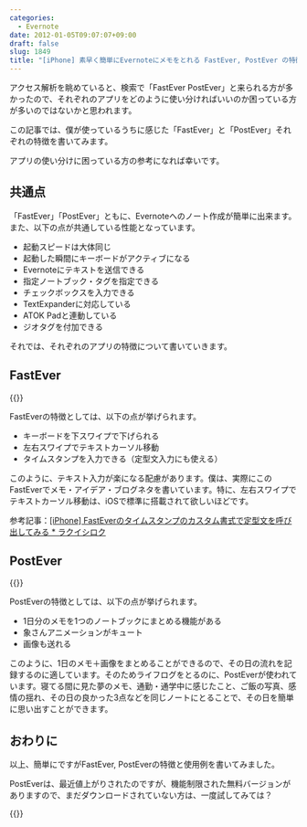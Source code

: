 ```yaml
---
categories:
  - Evernote
date: 2012-01-05T09:07:07+09:00
draft: false
slug: 1849
title: "[iPhone] 素早く簡単にEvernoteにメモをとれる FastEver, PostEver の特徴と使用例"
---
```


アクセス解析を眺めていると、検索で「FastEver PostEver」と来られる方が多かったので、それぞれのアプリをどのように使い分ければいいのか困っている方が多いのではないかと思われます。

この記事では、僕が使っているうちに感じた「FastEver」と「PostEver」それぞれの特徴を書いてみます。

アプリの使い分けに困っている方の参考になれば幸いです。

## 共通点

「FastEver」「PostEver」ともに、Evernoteへのノート作成が簡単に出来ます。また、以下の点が共通している性能となっています。

* 起動スピードは大体同じ
* 起動した瞬間にキーボードがアクティブになる
* Evernoteにテキストを送信できる
* 指定ノートブック・タグを指定できる
* チェックボックスを入力できる
* TextExpanderに対応している
* ATOK Padと連動している
* ジオタグを付加できる

それでは、それぞれのアプリの特徴について書いていきます。

## FastEver

{{<app id="364580273" title="FastEver 1.9.3（￥170）" src="http://a1.mzstatic.com/us/r1000/093/Purple/d5/30/30/mzl.talqanak.100x100-75.png">}}

FastEverの特徴としては、以下の点が挙げられます。

* キーボードを下スワイプで下げられる
* 左右スワイプでテキストカーソル移動
* タイムスタンプを入力できる（定型文入力にも使える）

このように、テキスト入力が楽になる配慮があります。僕は、実際にこのFastEverでメモ・アイデア・ブログネタを書いています。特に、左右スワイプでテキストカーソル移動は、iOSで標準に搭載されて欲しいほどです。

参考記事：[[iPhone] FastEverのタイムスタンプのカスタム書式で定型文を呼び出してみる * ラクイシロク](http://rakuishi.com/archives/1739/)

## PostEver

{{<app id="422023962" title="PostEver 2.3.0（￥600）" src="http://a1.mzstatic.com/us/r1000/094/Purple/f0/4e/18/mzm.vyucfpva.100x100-75.png">}}

PostEverの特徴としては、以下の点が挙げられます。

* 1日分のメモを1つのノートブックにまとめる機能がある
* 象さんアニメーションがキュート
* 画像も送れる

このように、1日のメモ＋画像をまとめることができるので、その日の流れを記録するのに適しています。そのためライフログをとるのに、PostEverが使われています。寝てる間に見た夢のメモ、通勤・通学中に感じたこと、ご飯の写真、感情の揺れ、その日の良かった3点などを同じノートにとることで、その日を簡単に思い出すことができます。

## おわりに

以上、簡単にですがFastEver, PostEverの特徴と使用例を書いてみました。

PostEverは、最近値上がりされたのですが、機能制限された無料バージョンがありますので、まだダウンロードされていない方は、一度試してみては？

{{<app id="475299083" title="PostEver Lite 1.0.1（無料）" src="http://a3.mzstatic.com/us/r1000/077/Purple/d8/d3/aa/mzl.zgcfxszb.100x100-75.png">}}

